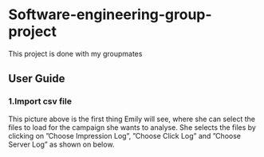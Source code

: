 # Software-engineering-group-project
This project is done with my groupmates  
  
## User Guide
### 1.**Import csv file** 
This picture above is the first thing Emily will see, where she can select the files to load for the campaign she wants
to analyse. She selects the files by clicking on ”Choose Impression Log”, ”Choose Click Log” and ”Choose Server Log”
as shown on below.
